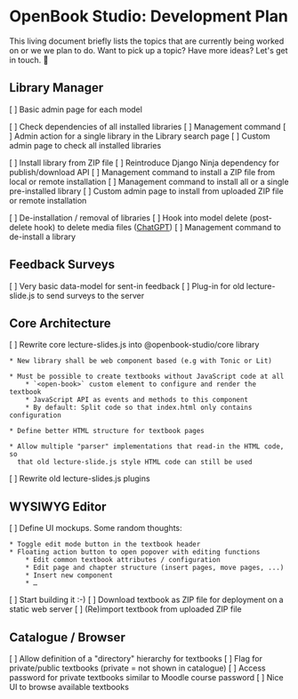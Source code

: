 OpenBook Studio: Development Plan
=================================

This living document briefly lists the topics that are currently being worked on
or we we plan to do. Want to pick up a topic? Have more ideas? Let's get in touch. 🤠

Library Manager
---------------

[ ] Basic admin page for each model

[ ] Check dependencies of all installed libraries
    [ ] Management command
    [ ] Admin action for a single library in the Library search page
    [ ] Custom admin page to check all installed libraries

[ ] Install library from ZIP file
    [ ] Reintroduce Django Ninja dependency for publish/download API
    [ ] Management command to install a ZIP file from local or remote installation
    [ ] Management command to install all or a single pre-installed library
    [ ] Custom admin page to install from uploaded ZIP file or remote installation

[ ] De-installation / removal of libraries
    [ ] Hook into model delete (post-delete hook) to delete media files ([ChatGPT](https://chatgpt.com/share/d93a0196-93b1-4dc1-9ea4-e1fea0832de3))
    [ ] Management command to de-install a library

Feedback Surveys
----------------

[ ] Very basic data-model for sent-in feedback
[ ] Plug-in for old lecture-slide.js to send surveys to the server

Core Architecture
-----------------

[ ] Rewrite core lecture-slides.js into @openbook-studio/core library

    * New library shall be web component based (e.g with Tonic or Lit)

    * Must be possible to create textbooks without JavaScript code at all
        * `<open-book>` custom element to configure and render the textbook
        * JavaScript API as events and methods to this component
        * By default: Split code so that index.html only contains configuration

    * Define better HTML structure for textbook pages

    * Allow multiple "parser" implementations that read-in the HTML code, so
      that old lecture-slide.js style HTML code can still be used

[ ] Rewrite old lecture-slides.js plugins

WYSIWYG Editor
--------------

[ ] Define UI mockups. Some random thoughts:

    * Toggle edit mode button in the textbook header
    * Floating action button to open popover with editing functions
        * Edit common textbook attributes / configuration
        * Edit page and chapter structure (insert pages, move pages, ...)
        * Insert new component
        * …

[ ] Start building it :-)
[ ] Download textbook as ZIP file for deployment on a static web server
[ ] (Re)import textbook from uploaded ZIP file

Catalogue / Browser
-------------------

[ ] Allow definition of a "directory" hierarchy for textbooks
[ ] Flag for private/public textbooks (private = not shown in catalogue)
[ ] Access password for private textbooks similar to Moodle course password
[ ] Nice UI to browse available textbooks
